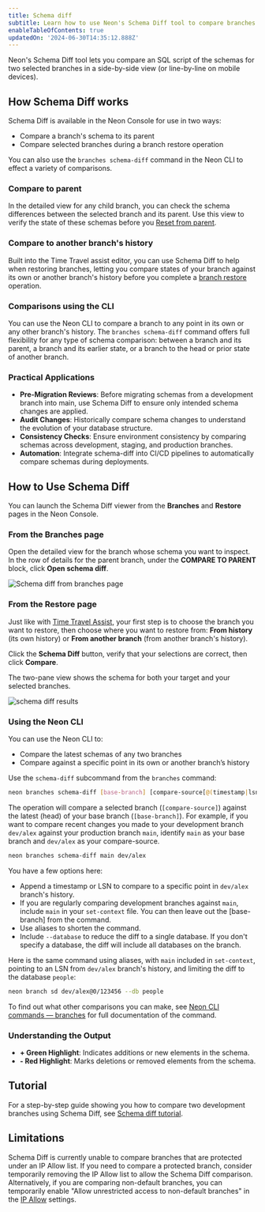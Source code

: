 ```yaml
---
title: Schema diff
subtitle: Learn how to use Neon's Schema Diff tool to compare branches of your database
enableTableOfContents: true
updatedOn: '2024-06-30T14:35:12.888Z'
---
```


Neon's Schema Diff tool lets you compare an SQL script of the schemas for two selected branches in a side-by-side view (or line-by-line on mobile devices).

## How Schema Diff works

Schema Diff is available in the Neon Console for use in two ways:

- Compare a branch's schema to its parent
- Compare selected branches during a branch restore operation

You can also use the `branches schema-diff` command in the Neon CLI to effect a variety of comparisons.

### Compare to parent

In the detailed view for any child branch, you can check the schema differences between the selected branch and its parent. Use this view to verify the state of these schemas before you [Reset from parent](/docs/guides/reset-from-parent).

### Compare to another branch's history

Built into the Time Travel assist editor, you can use Schema Diff to help when restoring branches, letting you compare states of your branch against its own or another branch's history before you complete a [branch restore](/docs/guides/branch-restore) operation.

### Comparisons using the CLI

You can use the Neon CLI to compare a branch to any point in its own or any other branch's history. The `branches schema-diff` command offers full flexibility for any type of schema comparison: between a branch and its parent, a branch and its earlier state, or a branch to the head or prior state of another branch.

### Practical Applications

- **Pre-Migration Reviews**: Before migrating schemas from a development branch into main, use Schema Diff to ensure only intended schema changes are applied.
- **Audit Changes**: Historically compare schema changes to understand the evolution of your database structure.
- **Consistency Checks**: Ensure environment consistency by comparing schemas across development, staging, and production branches.
- **Automation**: Integrate schema-diff into CI/CD pipelines to automatically compare schemas during deployments.

## How to Use Schema Diff

You can launch the Schema Diff viewer from the **Branches** and **Restore** pages in the Neon Console.

### From the Branches page

Open the detailed view for the branch whose schema you want to inspect. In the row of details for the parent branch, under the **COMPARE TO PARENT** block, click **Open schema diff**.

![Schema diff from branches page](/docs/guides/schema_diff_compare_parent.png)

### From the Restore page

Just like with [Time Travel Assist](/docs/guides/branch-restore#using-time-travel-assist), your first step is to choose the branch you want to restore, then choose where you want to restore from: **From history** (its own history) or **From another branch** (from another branch's history).

Click the **Schema Diff** button, verify that your selections are correct, then click **Compare**.

The two-pane view shows the schema for both your target and your selected branches.

![schema diff results](/docs/guides/schema_diff_result.png)

### Using the Neon CLI

You can use the Neon CLI to:

- Compare the latest schemas of any two branches
- Compare against a specific point in its own or another branch’s history

Use the `schema-diff` subcommand from the `branches` command:

```bash
neon branches schema-diff [base-branch] [compare-source[@(timestamp|lsn)]]
```

The operation will compare a selected branch (`[compare-source]`) against the latest (head) of your base branch (`[base-branch]`). For example, if you want to compare recent changes you made to your development branch `dev/alex` against your production branch `main`, identify `main` as your base branch and `dev/alex` as your compare-source.

```bash
neon branches schema-diff main dev/alex
```

You have a few options here:

- Append a timestamp or LSN to compare to a specific point in `dev/alex` branch's history.
- If you are regularly comparing development branches against `main`, include `main` in your `set-context` file. You can then leave out the [base-branch] from the command.
- Use aliases to shorten the command.
- Include `--database` to reduce the diff to a single database. If you don't specify a database, the diff will include all databases on the branch.

Here is the same command using aliases, with `main` included in `set-context`, pointing to an LSN from `dev/alex` branch's history, and limiting the diff to the database `people`:

```bash
neon branch sd dev/alex@0/123456 --db people
```

To find out what other comparisons you can make, see [Neon CLI commands — branches](/docs/reference/cli-branches#schema-diff) for full documentation of the command.

### Understanding the Output

- **+ Green Highlight**: Indicates additions or new elements in the schema.
- **- Red Highlight**: Marks deletions or removed elements from the schema.

## Tutorial

For a step-by-step guide showing you how to compare two development branches using Schema Diff, see [Schema diff tutorial](/docs/guides/schema-diff-tutorial).

## Limitations

Schema Diff is currently unable to compare branches that are protected under an IP Allow list. If you need to compare a protected branch, consider temporarily removing the IP Allow list to allow the Schema Diff comparison. Alternatively, if you are comparing non-default branches, you can temporarily enable "Allow unrestricted access to non-default branches" in the [IP Allow](/docs/manage/projects#configure-ip-allow) settings.
